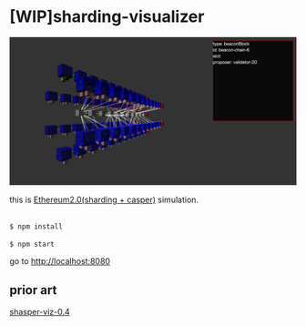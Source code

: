# [WIP]sharding-visualizer

![](https://raw.githubusercontent.com/zigen/sharding-visualizer/master/.screenshots/main-image.png)


this is [Ethereum2.0(sharding + casper)](https://github.com/ethereum/eth2.0-specs) simulation.

## 
`$ npm install`

`$ npm start`

go to [http://localhost:8080](http://localhost:8080)


## prior art
[shasper-viz-0.4](https://beta.observablehq.com/@cdetrio/shasper-viz-0-4)
